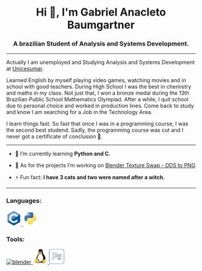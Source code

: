 <h1 align="center">Hi 👋, I'm Gabriel Anacleto Baumgartner</h1>
<h3 align="center">A brazilian Student of Analysis and Systems Development.</h3>

---

Actually I am unemployed and Studying Analysis and Systems Development at [Unicesumar](https://www.unicesumar.edu.br/).

Learned English by myself playing video games, watching movies and in school with good teachers.
During High School I was the best in chemistry and maths in my class. Not just that, I won a bronze medal during the 13th Brazilian Public School Mathematics Olympiad.
After a while, I quit school due to personal choice and worked in production lines. Come back to study and know I am searching for a Job in the Technology Area.

I learn things fast. So fast that once I was in a programming course, I was the second best studend. Sadly, the programming course was cut and I never got a certificate of conclusion 🙁.

---

- 🌱 I’m currently learning **Python and C.**

- 🤝 As for the projects I’m working on [Blender Texture Swap - DDS to PNG](https://github.com/GabrielAnacletoBaumgartner/Blender-Texture-Swap---DDS-to-PNG)

- ⚡ Fun fact: **I have 3 cats and two were named after a witch.**

---

<h3 align="left">Languages:</h3>
<p align="left"> <a href="https://www.cprogramming.com/" target="_blank" rel="noreferrer"> <img src="https://raw.githubusercontent.com/devicons/devicon/master/icons/c/c-original.svg" alt="c" width="40" height="40"/> </a> <a href="https://www.python.org" target="_blank" rel="noreferrer"> <img src="https://raw.githubusercontent.com/devicons/devicon/master/icons/python/python-original.svg" alt="python" width="40" height="40"/> </a> </p>
<h3 align="left">Tools:</h3>
<p align="left"> <a href="https://www.blender.org/" target="_blank" rel="noreferrer"> <img src="https://download.blender.org/branding/community/blender_community_badge_white.svg" alt="blender" width="40" height="40"/> </a> <a href="https://www.linux.org/" target="_blank" rel="noreferrer"> <img src="https://raw.githubusercontent.com/devicons/devicon/master/icons/linux/linux-original.svg" alt="linux" width="40" height="40"/> </a> <a href="https://www.photoshop.com/en" target="_blank" rel="noreferrer"> <img src="https://raw.githubusercontent.com/devicons/devicon/master/icons/photoshop/photoshop-line.svg" alt="photoshop" width="40" height="40"/> </a> </p>

<!---
GabrielAnacletoBaumgartner/GabrielAnacletoBaumgartner is a ✨ special ✨ repository because its `README.md` (this file) appears on your GitHub profile.
You can click the Preview link to take a look at your changes.
--->
